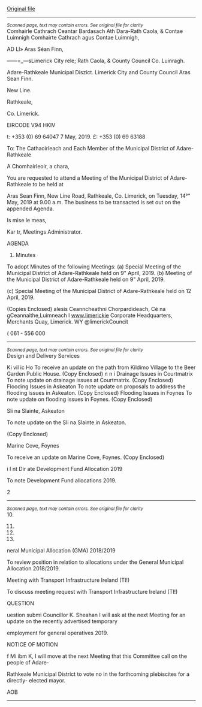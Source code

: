 [Original file](https://www.limerick.ie/sites/default/files/media/documents/2019-05/00%20Agenda%2014th%20May%2C%202019.pdf)

---
*<small>Scanned page, text may contain errors. See original file for clarity</small>*  
Comhairle Cathrach Ceantar Bardasach Ath Dara-Rath Caola,
& Contae Luimnigh Comhairte Cathrach agus Contae Luimnigh,

AD Ll» Aras Séan Finn,

——=_—sLimerick City rele;
Rath Caola,
& County Council Co. Luinragh.

Adare-Rathkeale Municipal Diszict.
Limerick City and County Council
Aras Sean Finn.

New Line.

Rathkeale,

Co. Limerick.

EIRCODE V94 HKIV

t: +353 (0) 69 64047
7 May, 2019. £: +353 (0) 69 63188

To: The Cathaoirleach and Each Member of the Municipal District of Adare-
Rathkeale

A Chomhairleoir, a chara,

You are requested to attend a Meeting of the Municipal District of Adare-Rathkeale to be held at

Aras Sean Finn, New Line Road, Rathkeale, Co. Limerick, on Tuesday, 14°" May, 2019 at 9.00 a.m.
The business to be transacted is set out on the appended Agenda.

Is mise le meas,

Kar tr,
Meetings Administrator.

AGENDA
1. Minutes

To adopt Minutes of the following Meetings:
(a) Special Meeting of the Municipal District of Adare-Rathkeale held on 9" April, 2019.
(b) Meeting of the Municipal District of Adare-Rathkeale held on 9" April, 2019.

(c) Special Meeting of the Municipal District of Adare-Rathkeale held on 12 April, 2019.

(Copies Enclosed)
alesis
Ceanncheathni Chorpardideach, Cé na gCeannaithe,Luimneach l www.limerickie
Corporate Headquarters, Merchants Quay, Limerick. WY @limerickCouncit

( 061 - 556 000


---
*<small>Scanned page, text may contain errors. See original file for clarity</small>*  
Design and Delivery Services

Ki vil ic Ho
To receive an update on the path from Kildimo Village to the Beer Garden Public House.
(Copy Enclosed)
n n i
Drainage Issues in Courtmatrix
To note update on drainage issues at Courtmatrix.
(Copy Enclosed)
Flooding Issues in Askeaton
To note update on proposals to address the flooding issues in Askeaton.
(Copy Enclosed)
Flooding Issues in Foynes
To note update on flooding issues in Foynes.
(Copy Enclosed)

Sli na Slainte, Askeaton

To note update on the Sli na Slainte in Askeaton.

(Copy Enclosed)

Marine Cove, Foynes

To receive an update on Marine Cove, Foynes.
(Copy Enclosed)

i I nt Dir ate
Development Fund Allocation 2019

To note Development Fund allocations 2019.

2


---
*<small>Scanned page, text may contain errors. See original file for clarity</small>*  
10.

11.

12.

13.

neral Municipal Allocation (GMA) 2018/2019

To review position in relation to allocations under the General Municipal Allocation
2018/2019.

Meeting with Transport Infrastructure Ireland (TI!)

To discuss meeting request with Transport Infrastructure Ireland (TI!)

QUESTION

uestion submi Councillor K. Sheahan
I will ask at the next Meeting for an update on the recently advertised temporary

employment for general operatives 2019.

NOTICE OF MOTION

f Mi ibm K,
I will move at the next Meeting that this Committee call on the people of Adare-

Rathkeale Municipal District to vote no in the forthcoming plebiscites for a directly-
elected mayor.

AOB


---
